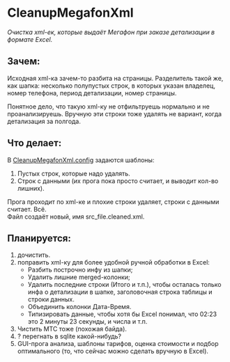 # CleanupMegafonXml
*Очистка xml-ек, которые выдаёт Мегафон при заказе детализации в формате Excel.*

## Зачем:

Исходная xml-ка зачем-то разбита на страницы. Разделитель такой же, как шапка: несколько полупустых строк, в которых указан владелец, номер телефона, период детализации, номер страницы.

Понятное дело, что такую xml-ку не отфильтруешь нормально и не проанализируешь.
Вручную эти строки тоже удалять не вариант, когда детализация за полгода.

## Что делает:

В [CleanupMegafonXml.config](https://github.com/tsvx/CleanupMegafonXml/blob/master/CleanupMegafonXml.config) задаются шаблоны:

1. Пустых строк, которые надо удалять.
2. Строк с данными (их прога пока просто считает, и выводит кол-во лишних).

Прога проходит по xml-ке и плохие строки удаляет, строки с данными считает. Всё.  
Файл создаёт новый, имя src_file.cleaned.xml.

## Планируется:

1. дочистить.
2. поправить xml-ку для более удобной ручной обработки в Excel:
   * Разбить построчно инфу из шапки;
   * Удалить лишние merged-колонки;
   * Удалить последние строки (Итого и т.п.), чтобы осталась только инфа о детализации в шапке, заголовочная строка таблицы и строки данных.
   * Объединить колонки Дата-Время.
   * Типизировать данные, чтобы хотя бы Excel понимал, что 02:23 это 2 минуты 23 секунды, и числа и т.п.
3. Чистить МТС тоже (похожая байда).
4. ? перегнать в sqlite какой-нибудь?
5. GUI-прога анализа, шаблоны тарифов, оценка стоимости и подбор оптимального (то, что сейчас можно сделать вручную в Excel).
